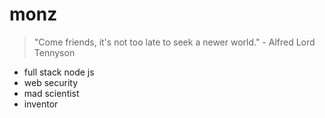 # monz

> "Come friends, it's not too late to seek a newer world." - Alfred Lord Tennyson

* full stack node js
* web security
* mad scientist
* inventor
